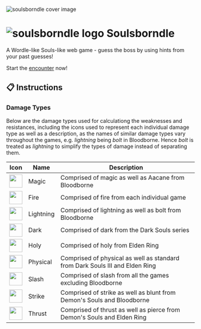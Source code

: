 ![soulsborndle cover image](https://github.com/malthesers/soulsborndle/blob/main/public/docs/readme-cover.png)

# ![soulsborndle logo](https://github.com/malthesers/soulsborndle/blob/main/public/favicon-32x32.png) Soulsborndle

A Wordle-like Souls-like web game - guess the boss by using hints from your past guesses!

Start the [encounter](https://malthesers.github.io/soulsborndle/) now!

## 📋 Instructions

### Damage Types

Below are the damage types used for calculationg the weaknesses and resistances, including the icons used to represent each individual damage type as well as a description, as the names of similar damage types vary throughout the games, e.g. _lightning_ being _bolt_ in Bloodborne. Hence _bolt_ is treated as _lightning_ to simplify the types of damage instead of separating them.

| Icon | Name | Description |
| ------------- | ------------- | ------------- |
| <img src="https://github.com/malthesers/soulsborndle/blob/main/public/icons/magic.svg" width="35" height="35">  | Magic | Comprised of magic as well as Aacane from Bloodborne |
| <img src="https://github.com/malthesers/soulsborndle/blob/main/public/icons/fire.svg" width="35" height="35">  | Fire | Comprised of fire from each individual game |
| <img src="https://github.com/malthesers/soulsborndle/blob/main/public/icons/lightning.svg" width="35" height="35">  | Lightning | Comprised of lightning as well as bolt from Bloodborne |
| <img src="https://github.com/malthesers/soulsborndle/blob/main/public/icons/dark.svg" width="35" height="35">  | Dark | Comprised of dark from the Dark Souls series |
| <img src="https://github.com/malthesers/soulsborndle/blob/main/public/icons/holy.svg" width="35" height="35">  | Holy | Comprised of holy from Elden Ring |
| <img src="https://github.com/malthesers/soulsborndle/blob/main/public/icons/physical.svg" width="35" height="35">  | Physical | Comprised of physical as well as standard from Dark Souls III and Elden Ring |
| <img src="https://github.com/malthesers/soulsborndle/blob/main/public/icons/slash.svg" width="35" height="35">  | Slash | Comprised of slash from all the games excluding Bloodborne |
| <img src="https://github.com/malthesers/soulsborndle/blob/main/public/icons/strike.svg" width="35" height="35">  | Strike | Comprised of strike as well as blunt from Demon's Souls and Bloodborne |
| <img src="https://github.com/malthesers/soulsborndle/blob/main/public/icons/thrust.svg" width="35" height="35">  | Thrust | Comprised of thrust as well as pierce from Demon's Souls and Elden Ring |

